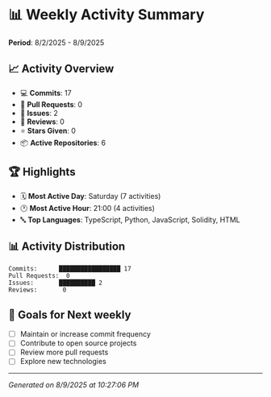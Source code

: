 # 📊 Weekly Activity Summary

**Period**: 8/2/2025 - 8/9/2025

## 📈 Activity Overview

- 💻 **Commits**: 17
- 🔄 **Pull Requests**: 0
- 📝 **Issues**: 2
- 👀 **Reviews**: 0
- ⭐ **Stars Given**: 0
- 📦 **Active Repositories**: 6

## 🏆 Highlights

- 🗓️ **Most Active Day**: Saturday (7 activities)
- 🕐 **Most Active Hour**: 21:00 (4 activities)
- 🔤 **Top Languages**: TypeScript, Python, JavaScript, Solidity, HTML

## 📊 Activity Distribution

```
Commits:      █████████████████ 17
Pull Requests:  0
Issues:       ██████████ 2
Reviews:       0
```

## 🎯 Goals for Next weekly

- [ ] Maintain or increase commit frequency
- [ ] Contribute to open source projects
- [ ] Review more pull requests
- [ ] Explore new technologies

---

*Generated on 8/9/2025 at 10:27:06 PM*
